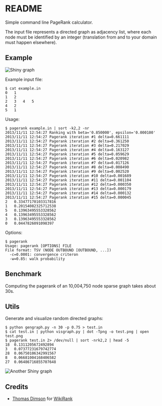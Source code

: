 README
======

Simple command line PageRank calculator.

The input file represents a directed graph as adjacency list, where each node
must be identified by an integer (translation from and to your domain must
happen elsewhere).

Example
-------

![Shiny graph](http://i.imgur.com/0ZQYLFl.png)

Example input file:

    $ cat example.in 
    0   1
    1   2
    2   3   4   5
    4   2
    5   1


Usage:

    $ pagerank example.in | sort -k2,2 -nr
    2013/11/11 12:54:27 Ranking with beta='0.850000', epsilon='0.000100'
    2013/11/11 12:54:27 Pagerank iteration #1 delta=0.661111
    2013/11/11 12:54:27 Pagerank iteration #2 delta=0.361250
    2013/11/11 12:54:27 Pagerank iteration #3 delta=0.217029
    2013/11/11 12:54:27 Pagerank iteration #4 delta=0.163127
    2013/11/11 12:54:27 Pagerank iteration #5 delta=0.059629
    2013/11/11 12:54:27 Pagerank iteration #6 delta=0.020982
    2013/11/11 12:54:27 Pagerank iteration #7 delta=0.017126
    2013/11/11 12:54:27 Pagerank iteration #8 delta=0.008490
    2013/11/11 12:54:27 Pagerank iteration #9 delta=0.002520
    2013/11/11 12:54:27 Pagerank iteration #10 delta=0.001689
    2013/11/11 12:54:27 Pagerank iteration #11 delta=0.001104
    2013/11/11 12:54:27 Pagerank iteration #12 delta=0.000350
    2013/11/11 12:54:27 Pagerank iteration #13 delta=0.000179
    2013/11/11 12:54:27 Pagerank iteration #14 delta=0.000132
    2013/11/11 12:54:27 Pagerank iteration #15 delta=0.000045
    2   0.33477170103317816
    1   0.20154082325712538
    5   0.13963495553328562
    4   0.13963495553328562
    3   0.13963495553328562
    0   0.0447826091098397



Options:

    $ pagerank 
    Usage: pagerank [OPTIONS] FILE
    File format: TSV (NODE OUTBOUND [OUTBOUND, ...])
      -c=0.0001: convergence criteron
      -w=0.85: walk probability


Benchmark
---------

Computing the pagerank of an 10,004,750 node sparse graph takes about 30s.


Utils
-----

Generate and visualize random directed graphs:

    $ python gengraph.py -n 30 -p 0.75 > test.in
    $ cat test.in | python visgraph.py | dot -Tpng -o test.png | open test.png
    $ pagerank test.in 2> /dev/null | sort -nrk2,2 | head -5
    18  0.1311205672492894
    3   0.07377231679742774
    28  0.06750106342991567
    8   0.06681004168406582
    27  0.06486716855707648


![Another Shiny graph](http://i.imgur.com/hzzKtzq.png)


Credits
-------

* [Thomas Dimson](https://github.com/cosbynator) for [WikiRank](https://github.com/cosbynator/WikiRank)
